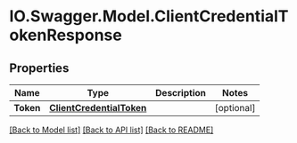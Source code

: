 # IO.Swagger.Model.ClientCredentialTokenResponse
## Properties

Name | Type | Description | Notes
------------ | ------------- | ------------- | -------------
**Token** | [**ClientCredentialToken**](ClientCredentialToken.md) |  | [optional] 

[[Back to Model list]](../README.md#documentation-for-models) [[Back to API list]](../README.md#documentation-for-api-endpoints) [[Back to README]](../README.md)

